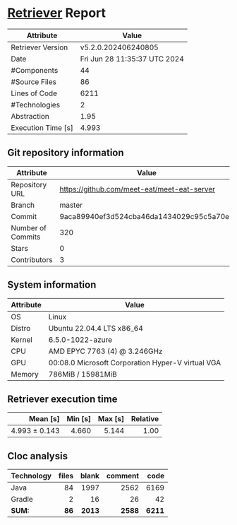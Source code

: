 # [Retriever](https://github.com/PalladioSimulator/Palladio-ReverseEngineering-Retriever) Report
| Attribute          | Value |
| ------------------ | ----- |
| Retriever Version  | v5.2.0.202406240805 |
| Date               | Fri Jun 28 11:35:37 UTC 2024 |
| #Components        | 44 |
| #Source Files      | 86 |
| Lines of Code      | 6211 |
| #Technologies      | 2 |
| Abstraction        | 1.95 |
| Execution Time [s] | 4.993 |

## Git repository information
|      Attribute    | Value |
| ----------------- | ----- |
| Repository URL    | https://github.com/meet-eat/meet-eat-server |
| Branch            | master |
| Commit            | 9aca89940ef3d524cba46da1434029c95c5a70e3 |
| Number of Commits | 320 |
| Stars             | 0 |
| Contributors      | 3 |


## System information
| Attribute | Value |
| --------- | ----- |
| OS | Linux  |
| Distro | Ubuntu 22.04.4 LTS x86_64  |
| Kernel | 6.5.0-1022-azure  |
| CPU | AMD EPYC 7763 (4) @ 3.246GHz  |
| GPU | 00:08.0 Microsoft Corporation Hyper-V virtual VGA  |
| Memory | 786MiB / 15981MiB  |

## Retriever execution time
| Mean [s] | Min [s] | Max [s] | Relative |
|---:|---:|---:|---:|
| 4.993 ± 0.143 | 4.660 | 5.144 | 1.00 |

## Cloc analysis

<!-- github.com/AlDanial/cloc v 1.90  T=0.18 s (515.5 files/s, 63247.1 lines/s) -->

|Technology|files|blank|comment|code|
|:-------|-------:|-------:|-------:|-------:|
|Java|84|1997|2562|6169|
|Gradle|2|16|26|42|
|**SUM:**|**86**|**2013**|**2588**|**6211**|
